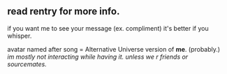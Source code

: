## read rentry for more info.

 
if you want me to see your message (ex. compliment) it's better if you whisper.
  
 
avatar named after song = Alternative Universe version of **me**. (probably.)      
*im mostly not interacting while having it. unless we r friends or sourcemates.*

